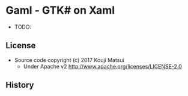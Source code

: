 # Gaml - GTK# on Xaml

* TODO:

## License
* Source code copyright (c) 2017 Kouji Matsui
  * Under Apache v2 http://www.apache.org/licenses/LICENSE-2.0

## History
